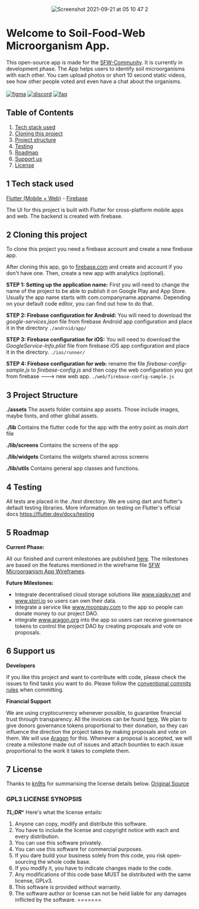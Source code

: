 <p align="center"> 
<img src="https://user-images.githubusercontent.com/52453582/134106131-da0dc609-4d1c-46e2-9786-f8cf0b2b851e.png" alt="Screenshot 2021-09-21 at 05 10 47 2"/> 
 </p>

# Welcome to Soil-Food-Web Microorganism App.
This open-source app is made for the [SFW-Community](https://www.soilfoodweb.com/). It is currently in development phase. The App helps users to identify soil microorganisms with each other. You cam upload photos or short 10 second static videos, see how other people voted and even have a chat about the organisms. </br>
</br>
[![figma](https://user-images.githubusercontent.com/52453582/134105644-92379e2b-eb88-43c5-9eb5-7e3b8f1fc3f9.png)](https://www.figma.com/proto/QMm6yXvIhIDIcTLM4nfMEY/SFW-Microorganisms-App?node-id=716%3A3346&scaling=min-zoom&page-id=4%3A0) 
[![discord](https://user-images.githubusercontent.com/52453582/134105526-58408c2f-e6df-422b-9e81-758b2387e3ed.png)](https://discord.gg/ddejrzzFBb)
[![faq](https://user-images.githubusercontent.com/52453582/134108903-86e219d9-abe1-4718-8b06-8ea071d6a7aa.png)](https://github.com/mylife-plus/SFW-Microorganism-App/wiki)



## Table of Contents

1. [Tech stack used](#1-tech-stack-used)
2. [Cloning this project](#2-cloning-this-project)
3. [Project structure](3-project-structure)
4. [Testing](4-testing)
5. [Roadmap](5-roadmap)
6. [Support us](6-support-us)
7. [License](7-license)



## 1 Tech stack used

[Flutter (Mobile + Web)](https://flutter.dev/) - [Firebase](https://firebase.google.com/)

The UI for this project is built with Flutter for cross-platform mobile apps and web. The backend is created with firebase. 



## 2 Cloning this project

To clone this project you need a firebase account and create a new firebase app.

After cloning this app, go to [firebase.com](https://firebase.com) and create and account if you don't have one. Then, create a new app with analytics (optional).

**STEP 1: Setting up the application name:**
First you will need to change the name of the project to be able to publish it on Google Play and App Store. Usually the app name starts with com.companyname.appname. Depending on your default code editor, you can find out how to do that.

**STEP 2: Firebase configuration for Android:**
You will need to download the *google-services.json* file from firebase Android app configuration  and place it in the directory
`./android/app/`

**STEP 3: Firebase configuration for iOS:**
You will need to download the *GoogleService-Info.plist* file from firebase iOS app configuration and place it in the directory.
`./ios/runner/`

**STEP 4: Firebase configuration for web:**
rename the file *firebase-config-sample.js* to *firebase-config.js* and then copy the web configuration you got from firebase ---> new web app.
`./web/firebase-config-sample.js`



## 3 Project Structure

**./assets**
The assets folder contains app assets. Those include images, maybe fonts, and other global assets.

**./lib**
Contains the flutter code for the app with the entry point as *main.dart* file

**./lib/screens**
Contains the screens of the app

**./lib/widgets**
Contains the widgets shared across screens

**./lib/utils**
Contains general app classes and functions.



## 4 Testing
All tests are placed in the *./test* directory. We are using dart and flutter's default testing libraries. More information on testing on Flutter's official docs https://flutter.dev/docs/testing



## 5 Roadmap

**Current Phase:** 

All our finished and current milestones are published [here](https://github.com/mylife-plus/SFW-Microorganism-App/milestones). The milestones are based on the features mentioned in the wireframe file [SFW Microorganism App Wireframes](https://drive.google.com/file/d/1a_gFOeLnrD9907lD4xzv-vF1aDkN3X6V/view?usp=sharing).

**Future Milestones:** 

- Integrate decentralised cloud storage solutions like www.siasky.net and www.storj.io so users can own their data. 
- Integrate a service like www.moonpay.com to the app so people can donate money to our project DAO.
- integrate www.aragon.org into the app so users can receive governance tokens to control the project DAO by creating proposals and vote on proposals.  



## 6 Support us

**Developers**

If you like this project and want to contribute with code, please check the issues to find tasks you want to do. Please follow the [conventional commits rules](https://www.conventionalcommits.org/en/v1.0.0/) when committing. 

**Financial Support**

We are using cryptocurrency whenever possible, to guarantee financial trust through transparency. All the invoices can be found [here](https://docs.google.com/spreadsheets/d/1YpBcWnIJo6QBekfoUGzOmU0x7lZTHRxWNk-1TIoKSA8/edit?usp=sharing). We plan to give donors governance tokens proportional to their donation, so they can influence the direction the project takes by making proposals and vote on them. We will use [Aragon](https://aragon.org/) for this. Whenever a proposal is accepted, we will create a milestone made out of issues and attach bounties to each issue proportional to the work it takes to complete them.



## 7 License

Thanks to [kn9ts](https://gist.github.com/kn9ts) for summarising the license details below. [Original Source](https://gist.github.com/kn9ts/cbe95340d29fc1aaeaa5dd5c059d2e60)

### GPL3 LICENSE SYNOPSIS

**_TL;DR_*** Here's what the license entails:

1. Anyone can copy, modify and distribute this software.
2. You have to include the license and copyright notice with each and every distribution.
3. You can use this software privately.
4. You can use this software for commercial purposes.
5. If you dare build your business solely from this code, you risk open-sourcing the whole code base.
6. If you modify it, you have to indicate changes made to the code.
7. Any modifications of this code base MUST be distributed with the same license, GPLv3.
8. This software is provided without warranty.
9. The software author or license can not be held liable for any damages inflicted by the software.
=======
